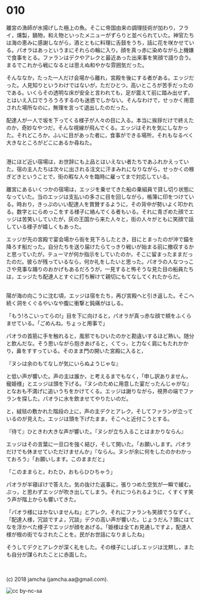 # 010

離宮の漁師が水揚げした極上の魚。そこに帝国由来の調理技術が加わり，フライ，燻製，鍋物，和え物といったメニューがずらりと並べられていた。神官たちは海の恵みに感謝しながら，酒とともに料理に舌鼓をうち，話に花を咲かせている。パオラはあっというまにそれらの輪に入り，顔を真っ赤に染めながら上機嫌で食事をとる。ファランはデクやアレクと最近あった出来事を笑顔で語り合う。まるでこれから戦になるとは思えぬ和やかな雰囲気だった。  

そんななか，たった一人だけ会場から離れ，宮殿を後にする者がある。エッジだった。人見知りというわけではないが，ただひとつ，高いところが苦手だったのである。いくらその透明な床が安全と言われても，足が震えて前に踏み出せず，とはいえ入口でうろうろするのも迷惑でしかない。そんなわけで，せっかく用意された場所なのに，無理を言って退出したのだった。  

配達人が一人で坂を下ってくる様子が人々の目に入る。本当に挨拶だけで終えたのか，奇妙なやつだ，そんな視線が飛んでくる。エッジはそれを気にしなかった。それどころか，ふいに目があった者に，食事ができる場所，それもなるべく大きなところがどこにあるか尋ねた。  

<br>  
港にほど近い宿場は，お世辞にも上品とはいえない者たちであふれかえっていた。宿の主人たちは次々に出される注文に汗まみれになりながら，せっかくの稼ぎどきということで，街の暇な人々を臨時に雇ってまで対応している。  

離宮にあるいくつかの宿場は，エッジを乗せてきた船の乗組員で貸し切り状態になっていた。当のエッジは支払いの多さに目を回しながら，帳簿に印をつけている。時おり，きっぷのいい配達人を賞賛するように，その背中が勢いよく叩かれる。数字とにらめっこをする様子に絡んでくる者もいる。それに青ざめた顔でエッジは苦笑いしていたが，灰の王国から来た人々と，街の人々がともに笑顔で話している様子が嬉しくもあった。  

エッジが先の宮殿で宴会場から街を見下ろしたとき，目にとまったのが沖で錨を降ろす船だった。自分たちを送り届けたらてっきり戦いが始まる前に撤収するかと思っていたが，テューマが何か指示をしていたのか，そこに留まったままだったのだ。彼らが残っているなら，何か礼をしたいと思った。パオラの人なつっこさや見事な踊りのおかげもあるだろうが，一見すると怖そうな見た目の船員たちは，エッジたち配達人とすぐに打ち解けて親切にもてなしてくれたからだ。  

<br>  
陽が海の向こうに沈む頃，エッジは宿をたち，再び宮殿へと引き返した。そこへ続く洞をくぐるやいなや腹に衝撃と鈍痛がはしる。  

「もう!ろこいってらの!」目を下に向けると，パオラが真っ赤な顔で頬をふくらませている。「ごめんね，ちょっと用事で」  

パオラの首筋に手を触れると，風邪でもひいたのかと勘違いするほど熱い。随分と飲んだな。そう思いながら抱きあげると，くてっ，と力なく肩にもたれかかり，鼻をすすっている。そのまま門の開いた宮殿に入ると，  

『ヌシは余のもてなしが気にいらぬようじゃな』  

と低い声が響いた。声の主は誰か，と考えるまでもなく，「申し訳ありません，寵姫様」とエッジは頭を下げる。『ヌシのために用意した宴だったんじゃがな』となおも不満げに追いうちをかけてくる。エッジは謝りながら，視界の端でファランを探した。パオラに水を飲ませてやりたいのだ。  

と，絨毯の敷かれた階段の上に，声の主デクとアレク，そしてファランが立っているのが見えた。エッジは頭を下げたまま，そこへと近付こうとする。  

『待て』ひときわ大きな声が響いた。『ヌシが立ち入ることはまかりならん』  

エッジはその言葉に一旦口を強く結び，そして開いた。「お願いします。パオラだけでも休ませていただけませんか」『ならん。ヌシが余に何をしたのかわかっておろう』「お願いします。このままだと」  

「このままらと，わたひ，おもらひひちゃう」  

パオラが半寝ぼけで答えた。気の抜けた返事に，張りつめた空気が一瞬で緩む。ぷっ，と思わずエッジが吹き出してしまう。それにつられるように，くすくす笑う声が階上からも響いてきた。  

「パオラ様にはかないませんね」とアレク。それにファランも笑顔でうなずく。「配達人様，冗談ですよ，冗談」デクの高い声が響いた。じょうだん？頭にはてなを浮かべた様子でエッジが顔をあげる。「姫様は全てお見通しですよ，配達人様が根の街でなされたことを。民がお世話になりましたね」  

そうしてデクとアレクが深く礼をした。その様子にしばしエッジは沈黙し，またも自分が謀られたことに赤面した。  

<br>  
<br>  
(c) 2018 jamcha (jamcha.aa@gmail.com).  

![cc by-nc-sa](https://i.creativecommons.org/l/by-nc-sa/4.0/88x31.png)
